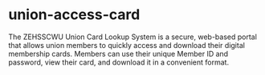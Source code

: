 # union-access-card
The ZEHSSCWU Union Card Lookup System is a secure, web-based portal that allows union members to quickly access and download their digital membership cards. Members can use their unique Member ID and password, view their card, and download it in a convenient format. 
